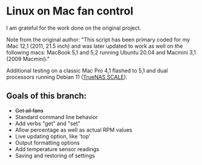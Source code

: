 # Linux on Mac fan control
I am grateful for the work done on the original project.

Note from the original author: "This script has been  primary coded for my iMac 12,1 (2011, 21.5 inch) and was later updated to work as well on the following macs: MacBook 5,1 and 5,2 running Ubuntu 20.04 and Macmini 3,1 (2009 Macmini)."

Additional testing on a classic Mac Pro 4,1 flashed to 5,1 and dual processors running Debian 11 ([TrueNAS SCALE](http://truenas.com)).

## Goals of this branch:
- ~~Get all fans~~
- Standard command line behavior
- Add verbs "get" and "set"
- Allow percentage as well as actual RPM values
- Live updating option, like 'top'
- Output formatting options
- Add temperature sensor readings
- Saving and restoring of settings
